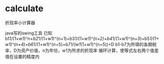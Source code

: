 # calculate
折现率小计算器

java写的swing工具
已知
b1*1/(1+w1)^n+b2*1/(1+w1)^(n+1)+b3*1/(1+w1)^(n+2)+b4*1/(1+w1)^(n+3)+b5*1/(1+w1)^(n+4)+b6*1/(1+w1)^(n+5)+b7*1/(w1*(1+w1)^(n+5))=D
b1-b7为所填的各期税率，D为资产价值，n为年份，w1为所求的折现率
循环计算，使等式左右两个值差值在设置的精度内
